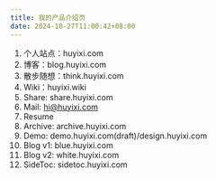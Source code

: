 ```yaml
---
title: 我的产品介绍页
date: 2024-10-27T11:00:42+08:00
---
```


1. 个人站点：huyixi.com
2. 博客：blog.huyixi.com
3. 散步随想：think.huyixi.com
4. Wiki：huyixi.wiki
5. Share: share.huyixi.com
6. Mail: hi@huyixi.com
7. Resume
8. Archive: archive.huyixi.com
9. Demo: demo.huyixi.com(draft)/design.huyixi.com
10. Blog v1: blue.huyixi.com
11. Blog v2: white.huyixi.com
12. SideToc: sidetoc.huyixi.com
